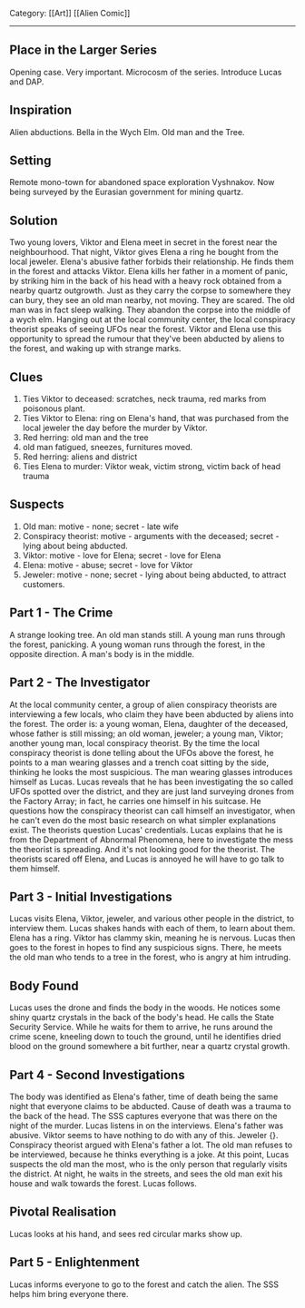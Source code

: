 Category: [[Art]] [[Alien Comic]]
___
## Place in the Larger Series
Opening case. Very important. 
Microcosm of the series. 
Introduce Lucas and DAP. 
## Inspiration
Alien abductions. 
Bella in the Wych Elm. 
Old man and the Tree. 
## Setting
Remote mono-town for abandoned space exploration Vyshnakov. Now being surveyed by the Eurasian government for mining quartz. 
## Solution
Two young lovers, Viktor and Elena meet in secret in the forest near the neighbourhood. That night, Viktor gives Elena a ring he bought from the local jeweler. Elena's abusive father forbids their relationship. He finds them in the forest and attacks Viktor. Elena kills her father in a moment of panic, by striking him in the back of his head with a heavy rock obtained from a nearby quartz outgrowth. 
Just as they carry the corpse to somewhere they can bury, they see an old man nearby, not moving. They are scared. The old man was in fact sleep walking. They abandon the corpse into the middle of a wych elm. 
Hanging out at the local community center, the local conspiracy theorist speaks of seeing UFOs near the forest. Viktor and Elena use this opportunity to spread the rumour that they've been abducted by aliens to the forest, and waking up with strange marks. 
## Clues
1. Ties Viktor to deceased: scratches, neck trauma, red marks from poisonous plant.
2. Ties Viktor to Elena: ring on Elena's hand, that was purchased from the local jeweler the day before the murder by Viktor. 
3. Red herring: old man and the tree 
4. old man fatigued, sneezes, furnitures moved.
5. Red herring: aliens and district 
6. Ties Elena to murder: Viktor weak, victim strong, victim back of head trauma
## Suspects
1. Old man: motive - none; secret - late wife
2. Conspiracy theorist: motive - arguments with the deceased; secret - lying about being abducted. 
3. Viktor: motive - love for Elena; secret - love for Elena
4. Elena: motive - abuse; secret - love for Viktor
5. Jeweler: motive - none; secret - lying about being abducted, to attract customers. 
## Part 1 - The Crime
A strange looking tree. An old man stands still. A young man runs through the forest, panicking. A young woman runs through the forest, in the opposite direction. A man's body is in the middle. 
## Part 2 - The Investigator
At the local community center, a group of alien conspiracy theorists are interviewing a few locals, who claim they have been abducted by aliens into the forest. The order is: a young woman, Elena, daughter of the deceased, whose father is still missing; an old woman, jeweler; a young man, Viktor; another young man, local conspiracy theorist. 
By the time the local conspiracy theorist is done telling about the UFOs above the forest, he points to a man wearing glasses and a trench coat sitting by the side, thinking he looks the most suspicious. The man wearing glasses introduces himself as Lucas. 
Lucas reveals that he has been investigating the so called UFOs spotted over the district, and they are just land surveying drones from the Factory Array; in fact, he carries one himself in his suitcase. He questions how the conspiracy theorist can call himself an investigator, when he can't even do the most basic research on what simpler explanations exist. The theorists question Lucas' credentials. Lucas explains that he is from the Department of Abnormal Phenomena, here to investigate the mess the theorist is spreading. And it's not looking good for the theorist. The theorists scared off Elena, and Lucas is annoyed he will have to go talk to them himself. 
## Part 3 - Initial Investigations
Lucas visits Elena, Viktor, jeweler, and various other people in the district, to interview them. Lucas shakes hands with each of them, to learn about them. Elena has a ring. Viktor has clammy skin, meaning he is nervous. 
Lucas then goes to the forest in hopes to find any suspicious signs. There, he meets the old man who tends to a tree in the forest, who is angry at him intruding. 
## Body Found
Lucas uses the drone and finds the body in the woods. He notices some shiny quartz crystals in the back of the body's head. He calls the State Security Service. While he waits for them to arrive, he runs around the crime scene, kneeling down to touch the ground, until he identifies dried blood on the ground somewhere a bit further, near a quartz crystal growth. 
## Part 4 - Second Investigations
The body was identified as Elena's father, time of death being the same night that everyone claims to be abducted. Cause of death was a trauma to the back of the head. 
The SSS captures everyone that was there on the night of the murder. Lucas listens in on the interviews. Elena's father was abusive. Viktor seems to have nothing to do with any of this. Jeweler {}. Conspiracy theorist argued with Elena's father a lot. The old man refuses to be interviewed, because he thinks everything is a joke. 
At this point, Lucas suspects the old man the most, who is the only person that regularly visits the district. At night, he waits in the streets, and sees the old man exit his house and walk towards the forest. Lucas follows. 
## Pivotal Realisation
Lucas looks at his hand, and sees red circular marks show up. 
## Part 5 - Enlightenment
Lucas informs everyone to go to the forest and catch the alien. The SSS helps him bring everyone there. 
